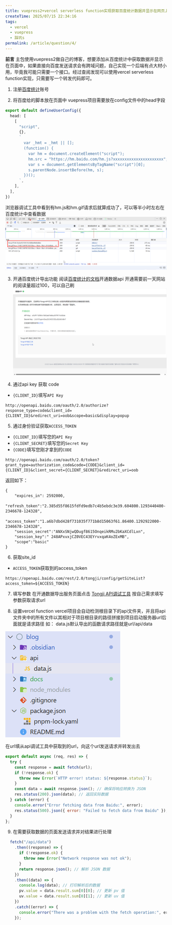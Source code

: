 ```yaml
---
title: vuepress2+vercel serverless function实现获取百度统计数据并显示在网页上
createTime: 2025/07/15 22:34:16
tags:
  - vercel
  - vuepress
  - 踩坑s
permalink: /article/question/4/
---
```

**前言**
主包使用vuepress2做自己的博客，想要添加从百度统计中获取数据并显示在页面中，如果直接向百度发送请求会有跨域问题，自己实现一个后端有点大材小用，毕竟我可能只需要一个接口。经过查阅发现可以使用vercel serverless function实现，只需要写一个转发代码即可。

1. 注册[百度统计](https://tongji.baidu.com/web/welcome/login)账号

2. 将百度给的脚本放在页面中
vuepress项目需要放在config文件中的head字段
```ts
export default defineUserConfig({
  head: [
    [
      "script",
      {},
      `
        var _hmt = _hmt || [];
        (function() {
          var hm = document.createElement("script");
          hm.src = "https://hm.baidu.com/hm.js?xxxxxxxxxxxxxxxxxxxxxx";
          var s = document.getElementsByTagName("script")[0];
          s.parentNode.insertBefore(hm, s);
        })();
      `,
    ],
  ],
})
```
浏览器调试工具中看到有hm.js和hm.gif请求后就算成功了，可以等半小时左右在百度统计中查看数据
![](attachments/Pasted%20image%2020250715224205.png)

3. 开通百度统计导出功能
阅读[百度统计的文档](https://tongji.baidu.com/api/manual/Chapter2/openapi.html)开通数据api
开通需要前一天网站的阅读量超过100，可以自己刷
![](attachments/Pasted%20image%2020250715224414.png)

4. 通过api key 获取 code
- `{CLIENT_ID}`填写`API Key`
```
http://openapi.baidu.com/oauth/2.0/authorize?response_type=code&client_id={CLIENT_ID}&redirect_uri=oob&scope=basic&display=popup
```

5. 通过身份验证获取`ACCESS_TOKEN`
- `{CLIENT_ID}`填写您的`API Key`
- `{CLIENT_SECRET}`填写您的`Secret Key`
- `{CODE}`填写您刚才拿到的`CODE`
```
http://openapi.baidu.com/oauth/2.0/token?grant_type=authorization_code&code={CODE}&client_id={CLIENT_ID}&client_secret={CLIENT_SECRET}&redirect_uri=oob
```
返回如下：
```
{
    "expires_in": 2592000,
    "refresh_token":"2.385d55f8615fdfd9edb7c4b5ebdc3e39.604800.1293440400-2346678-124328",
    "access_token":"1.a6b7dbd428f731035f771b8d15063f61.86400.1292922000-2346678-124328",
    "session_secret":"ANXxSNjwQDugf8615OnqeikRMu2bKaXCdlLxn",
    "session_key":" 248APxvxjCZ0VEC43EYrvxqaK4oZExMB",
    "scope":"basic"
}
```

6. 获取site_id
- `ACCESS_TOKEN`获取到的access_token
```
https://openapi.baidu.com/rest/2.0/tongji/config/getSiteList?access_token=${ACCESS_TOKEN}
```

7. 填写参数
在开通数据导出服务页面点击 [Tongji API调试工具](https://tongji.baidu.com/api/debug/)
按自己需求填写参数获取请求url

8. 设置vercel function
vercel项目会自动检测根目录下的api文件夹，并且将api文件夹中的所有文件以其相对于项目根目录的路径拼接到项目启动服务器url后面就是请求路径
如：
data.js默认导出的函数请求路径就是url/api/data

![](attachments/Pasted%20image%2020250715225235.png)

在url填从api调试工具中获取到的url，向这个url发送请求并转发出去
```js
export default async (req, res) => {
  try {
    const response = await fetch(url);
    if (!response.ok) {
      throw new Error(`HTTP error! status: ${response.status}`);
    }
    const data = await response.json(); // 确保将响应转换为 JSON
    res.status(200).json(data); // 返回实际数据
  } catch (error) {
    console.error("Error fetching data from Baidu:", error);
    res.status(500).json({ error: "Failed to fetch data from Baidu" });
  }
};
```

9. 在需要获取数据的页面发送请求并对结果进行处理
```ts
  fetch("/api/data")
    .then((response) => {
      if (!response.ok) {
        throw new Error("Network response was not ok");
      }
      return response.json(); // 解析 JSON 数据
    })
    .then((data) => {
      console.log(data); // 打印解析后的数据
      pv.value = data.result.sum[0][0]; // 更新 pv 值
      uv.value = data.result.sum[0][1]; // 更新 uv 值
    })
    .catch((error) => {
      console.error("There was a problem with the fetch operation:", error);
    });
```
